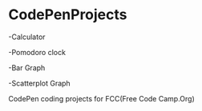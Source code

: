 # CodePenProjects
-Calculator 

-Pomodoro clock

-Bar Graph

-Scatterplot Graph

CodePen coding projects for FCC(Free Code Camp.Org)
